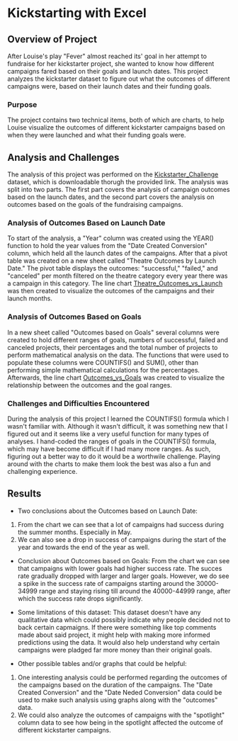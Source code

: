 # Kickstarting with Excel

## Overview of Project

After Louise's play "Fever" almost reached its' goal in her attempt to fundraise for her kickstarter project, she wanted to know how different campaigns fared based on their goals and launch dates. This project analyzes the kickstarter dataset to figure out what the outcomes of different campaigns were, based on their launch dates and their funding goals.

### Purpose

The project contains two technical items, both of which are charts, to help Louise visualize the outcomes of different kickstarter campaigns based on when they were launched and what their funding goals were.

## Analysis and Challenges

The analysis of this project was performed on the [Kickstarter_Challenge](https://github.com/Zarif601/kickstarter-analysis/blob/main/Kickstarter_Challenge.xlsx) dataset, which is downloadable thorugh the provided link. The analysis was split into two parts. The first part covers the analysis of campaign outcomes based on the launch dates, and the second part covers the analysis on outcomes based on the goals of the fundraising campaigns.

### Analysis of Outcomes Based on Launch Date

To start of the analysis, a "Year" column was created using the YEAR() function to hold the year values from the "Date Created Conversion" column, which held all the launch dates of the campaigns. After that a pivot table was created on a new sheet called "Theatre Outcomes by Launch Date." The pivot table displays the outcomes: "successful," "failed," and "canceled" per month filtered on the theatre category every year there was a campaign in this category. The line chart [Theatre_Outcomes_vs_Launch](https://github.com/Zarif601/kickstarter-analysis/blob/main/Resources/Theatre_Outcomes_vs_Launch.png) was then created to visualize the outcomes of the campaigns and their launch months.

### Analysis of Outcomes Based on Goals

In a new sheet called "Outcomes based on Goals" several columns were created to hold different ranges of goals, numbers of successful, failed and canceled projects, their percentages and the total number of projects to perform mathematical analysis on the data. The functions that were used to populate these columns were COUNTIFS() and SUM(), other than performing simple mathematical calculations for the percentages. Afterwards, the line chart [Outcomes_vs_Goals](https://github.com/Zarif601/kickstarter-analysis/blob/main/Resources/Outcomes_vs_Goals.png) was created to visualize the relationship between the outcomes and the goal ranges.

### Challenges and Difficulties Encountered

During the analysis of this project I learned the COUNTIFS() formula which I wasn't familiar with. Although it wasn't difficult, it was something new that I figured out and it seems like a very useful function for many types of analyses. I hand-coded the ranges of goals in the COUNTIFS() formula, which may have become difficult if I had many more ranges. As such, figuring out a better way to do it would be a worthwile challenge. Playing around with the charts to make them look the best was also a fun and challenging experience.

## Results

- Two conclusions about the Outcomes based on Launch Date:
1. From the chart we can see that a lot of campaigns had success during the summer months. Especially in May. 
2. We can also see a drop in success of campaigns during the start of the year and towards the end of the year as well.

- Conclusion about Outcomes based on Goals:
From the chart we can see that campaigns with lower goals had higher success rate. The succes rate gradually dropped with larger and larger goals. However, we do see a spike in the success rate of campaigns starting around the 30000-34999 range and staying rising till around the 40000-44999 range, after which the success rate drops significantly.

- Some limitations of this dataset:
This dataset doesn't have any qualitative data which could possibly indicate why people decided not to back certain capmaigns. If there were something like top comments made about said project, it might help with making more informed predictions using the data. It would also help understand why certain campaigns were pladged far more money than their original goals.

- Other possible tables and/or graphs that could be helpful:
1. One interesting analysis could be performed regarding the outcomes of the campaigns based on the duration of the campaigns. The "Date Created Conversion" and the "Date Neded Conversion" data could be used to make such analysis using graphs along with the "outcomes" data.
2. We could also analyze the outcomes of campaigns with the "spotlight" column data to see how being in the spotlight affected the outcome of different kickstarter campaigns.
